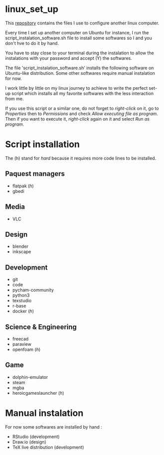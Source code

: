 # linux_set_up
This [repository](https://github.com/F-BSC/linux_set_up) contains the files I use to configure another linux computer.

Every time I set up another computer on Ubuntu for instance, I run the script_instalation_software.sh file to install some softwares so I and you don't hve to do it by hand.

You have to stay close to your terminal during the instalation to allow the instalations with your password and accept (Y) the softwares.

The file 'script_instalation_software.sh' installs the following software on Ubuntu-like distribution.
Some other softwares require manual instalation for now. 

I work little by little on my linux journey to achieve to write the perfect set-up script which installs all my favorite softwares with the less interaction from me.

If you use this script or a similar one, do not forget to *right-click* on it, go to *Properties* then to *Permissions* and check *Allow executing file as program*.
Then if you want to execute it, *right-click* again on it and select *Run as program*.

# Script installation
The (h) stand for *hard* because it requires more code lines to be installed.

## Paquest managers
- flatpak (*h*)
- gbedi

## Media
- VLC

## Design
- blender
- inkscape

## Development
- git
- code
- pycham-community
- python3
- texstudio
- r-base
- docker (*h*)

## Science & Engineering
- freecad
- paraview
- openfoam (*h*)

## Game
- dolphin-emulator
- steam
- mgba
- heroicgameslauncher (*h*)

# Manual instalation

For now some softwares are installed by hand : 

- RStudio (development)
- Draw.io (design)
- TeX live distribution (development)


